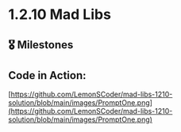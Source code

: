 # 1.2.10 Mad Libs

## 🎖️ Milestones

## Code in Action:
[https://github.com/LemonSCoder/mad-libs-1210-solution/blob/main/images/PromptOne.png](https://github.com/LemonSCoder/mad-libs-1210-solution/blob/main/images/PromptOne.png)
